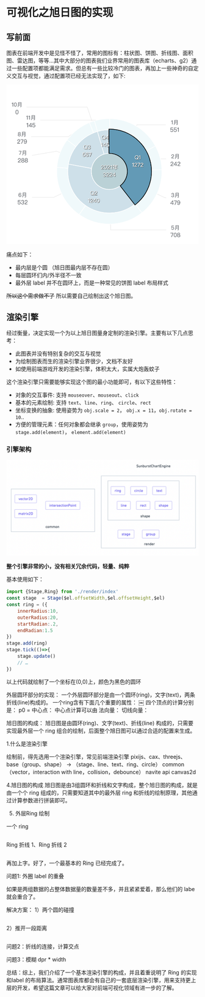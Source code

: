 # 可视化之旭日图的实现

## 写前面
图表在前端开发中是见怪不怪了，常用的图标有：柱状图、饼图、折线图、面积图、雷达图，等等...其中大部分的图表我们业界常用的图表库（echarts、g2）通过一些配置项都能满足需求。但总有一些比较冷门的图表，再加上一些神奇的自定义交互与视觉，通过配置项已经无法实现了，如下:

<img src="./preview2.png">

痛点如下：
* 最内层是个圆 （旭日图最内层不存在圆）
* 每层圆环们内/外半径不一致
* 最外层 label 并不在圆环上，而是一种常见的饼图 label 布局样式

~~所以这个需求做不了~~
所以需要自己绘制出这个旭日图。

## 渲染引擎
经过衡量，决定实现一个为以上旭日图量身定制的渲染引擎。主要有以下几点思考：
* 此图表并没有特别复杂的交互与视觉
* 为绘制图表而生的渲染引擎业界很少，文档不友好
* 如使用前端游戏开发的渲染引擎，体积太大，实属大炮轰蚊子

这个渲染引擎只需要能够实现这个图的最小功能即可，有以下这些特性：
* 对象的交互事件: 支持 `mouseover`、`mouseout`、`click`
* 基本的元素绘制: 支持 `text`、`line`、`ring`、 `circle`、`rect`
* 坐标变换的抽象: 使用姿势为 `obj.scale = 2`， `obj.x = 11`，`obj.rotate = 10`..
* 方便的管理元素：任何对象都会继承 `group`，使用姿势为`stage.add(element)`， `element.add(element)` 

### 引擎架构

<img src="./preview3.png">

**整个引擎非常的小，没有相关冗余代码，轻量、纯粹**

基本使用如下：
```js
import {Stage,Ring} from './render/index'
const stage  = Stage($el.offsetWidth,$el.offsetHeight,$el)
const ring = ({
	innerRadius:10,
	outerRadius:20,
	startRadian:.2,
	endRadian:1.5
})
stage.add(ring)
stage.tick(()=>{
	stage.update()
	// …
})
```
以上代码就绘制了一个坐标在(0,0)上，颜色为黑色的圆环

外层圆环部分的实现：
一个外层圆环部分是由一个圆环(ring)，文字(text)，两条折线(line)构成的。
一个ring含有下面几个重要的属性：
￼
四个顶点的计算分别是：
p0 = 
中心点：
中心点计算可以由
法向量：
切线向量：

旭日图的构成：
旭日图是由圆环(ring)、文字(text)、折线(line) 构成的，只需要实现最外层一个 ring 组合的绘制，后面整个旭日图可以通过合适的配置来生成。


1.什么是渲染引擎

绘制前，得先选用一个渲染引擎，常见前端渲染引擎 pixijs、cax、threejs、
base（group、shape） -> （stage、line、text、ring、circle）
common （vector，interaction with line，collision，debounce）
navite api canvas2d



4.旭日图的构成
旭日图是由3组圆环和折线和文字构成，整个旭日图的构成，就是由一个个 ring 组成的，只需要知道其中的最外层 ring 和折线的绘制原理，其他通过计算参数进行拼装即可。


5. 外层Ring 绘制
 
一个 ring 
```js

```

Ring 折线 1、Ring 折线 2

```js

```

再加上字。好了，一个最基本的 Ring 已经完成了。


问题1: 外圈 label 的重叠

如果是两组数据的占整体数据量的数量差不多，并且紧紧爱着，那么他们的 labe 就会重合了。

解决方案：
1）两个圆的碰撞
```js

```
2）推开一段距离
```js
```

问题2：折线的连接，计算交点


问题3：模糊
dpr * width



总结：综上，我们介绍了一个基本渲染引擎的构成，并且着重说明了 Ring 的实现和label 的布局算法。通常图表库都会有自己的一套底层渲染引擎，用来支持更上层的开发，希望这篇文章可以给大家对前端可视化领域有进一步的了解。
